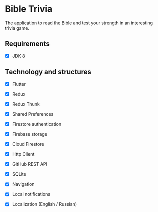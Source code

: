 # Bible Trivia

The application to read the Bible and test your strength in an interesting trivia game.

## Requirements

- [x] JDK 8

## Technology and structures
- [x] Flutter
- [x] Redux
- [x] Redux Thunk
- [x] Shared Preferences
- [x] Firestore authentication
- [x] Firebase storage
- [x] Cloud Firestore
- [x] Http Client
- [x] GitHub REST API
- [x] SQLite
- [x] Navigation
- [x] Local notifications
- [x] Localization (English / Russian)


